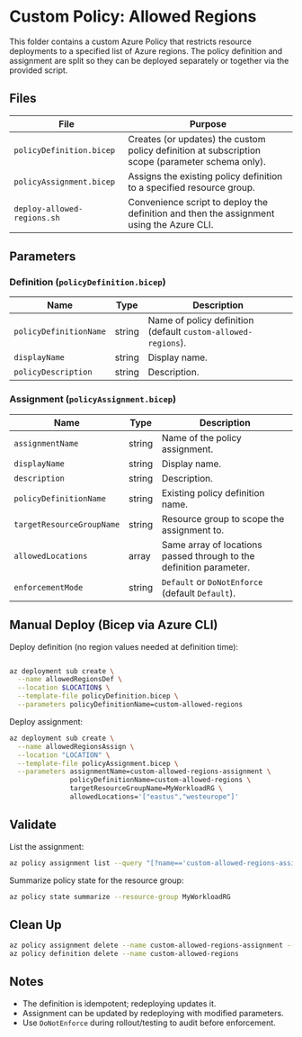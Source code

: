 # Custom Policy: Allowed Regions

This folder contains a custom Azure Policy that restricts resource deployments to a specified list of Azure regions. The policy definition and assignment are split so they can be deployed separately or together via the provided script.

## Files

| File                        | Purpose                                                                                          |
| --------------------------- | ------------------------------------------------------------------------------------------------ |
| `policyDefinition.bicep`    | Creates (or updates) the custom policy definition at subscription scope (parameter schema only). |
| `policyAssignment.bicep`    | Assigns the existing policy definition to a specified resource group.                            |
| `deploy-allowed-regions.sh` | Convenience script to deploy the definition and then the assignment using the Azure CLI.         |

## Parameters

### Definition (`policyDefinition.bicep`)

| Name                   | Type   | Description                                                   |
| ---------------------- | ------ | ------------------------------------------------------------- |
| `policyDefinitionName` | string | Name of policy definition (default `custom-allowed-regions`). |
| `displayName`          | string | Display name.                                                 |
| `policyDescription`    | string | Description.                                                  |

### Assignment (`policyAssignment.bicep`)

| Name                      | Type   | Description                                                         |
| ------------------------- | ------ | ------------------------------------------------------------------- |
| `assignmentName`          | string | Name of the policy assignment.                                      |
| `displayName`             | string | Display name.                                                       |
| `description`             | string | Description.                                                        |
| `policyDefinitionName`    | string | Existing policy definition name.                                    |
| `targetResourceGroupName` | string | Resource group to scope the assignment to.                          |
| `allowedLocations`        | array  | Same array of locations passed through to the definition parameter. |
| `enforcementMode`         | string | `Default` or `DoNotEnforce` (default `Default`).                    |

## Manual Deploy (Bicep via Azure CLI)

Deploy definition (no region values needed at definition time):

```bash

az deployment sub create \
  --name allowedRegionsDef \
  --location $LOCATION$ \
  --template-file policyDefinition.bicep \
  --parameters policyDefinitionName=custom-allowed-regions
```

Deploy assignment:

```bash
az deployment sub create \
  --name allowedRegionsAssign \
  --location "LOCATION" \
  --template-file policyAssignment.bicep \
  --parameters assignmentName=custom-allowed-regions-assignment \
               policyDefinitionName=custom-allowed-regions \
               targetResourceGroupName=MyWorkloadRG \
               allowedLocations='["eastus","westeurope"]'
```

## Validate

List the assignment:

```bash
az policy assignment list --query "[?name=='custom-allowed-regions-assignment']"
```

Summarize policy state for the resource group:

```bash
az policy state summarize --resource-group MyWorkloadRG
```

## Clean Up

```bash
az policy assignment delete --name custom-allowed-regions-assignment --resource-group MyWorkloadRG
az policy definition delete --name custom-allowed-regions
```

## Notes

- The definition is idempotent; redeploying updates it.
- Assignment can be updated by redeploying with modified parameters.
- Use `DoNotEnforce` during rollout/testing to audit before enforcement.
